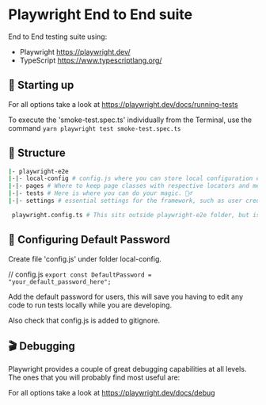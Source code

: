 # Playwright End to End suite

End to End testing suite using:

- Playwright https://playwright.dev/
- TypeScript https://www.typescriptlang.org/

## 🤖 Starting up

For all options take a look at https://playwright.dev/docs/running-tests

To execute the 'smoke-test.spec.ts' individually from the Terminal, use the command `yarn playwright test smoke-test.spec.ts`

## 📁 Structure

```sh
|- playwright-e2e
|-|- local-config # config.js where you can store local configuration e.g. default password.
|-|- pages # Where to keep page classes with respective locators and methods.
|-|- tests # Here is where you can do your magic. 🧙‍♂️
|-|- settings # essential settings for the framework, such as user credentials and URLs.

 playwright.config.ts # This sits outside playwright-e2e folder, but is the config file for playwright only tests.
```

## 🔐 Configuring Default Password

Create file 'config.js' under folder local-config.

// config.js
`export const DefaultPassword = "your_default_password_here";`

Add the default password for users, this will save you having to edit any code to run tests locally while you are developing.

Also check that config.js is added to gitignore.

## 🎬 Debugging

Playwright provides a couple of great debugging capabilities at all levels. The ones that you will probably find most useful are:

For all options take a look at https://playwright.dev/docs/debug
